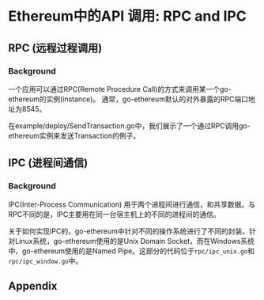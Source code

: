 # Ethereum中的API 调用: RPC and IPC

## RPC (远程过程调用)

### Background

一个应用可以通过RPC(Remote Procedure Call)的方式来调用某一个go-ethereum的实例(instance)。 通常，go-ethereum默认的对外暴露的RPC端口地址为8545。

在example/deploy/SendTransaction.go中，我们展示了一个通过RPC调用go-ethereum实例来发送Transaction的例子。

## IPC (进程间通信)

### Background

IPC(Inter-Process Communication) 用于两个进程间进行通信，和共享数据。与RPC不同的是，IPC主要用在同一台宿主机上的不同的进程间的通信。

关于如何实现IPC的，go-ethereum中针对不同的操作系统进行了不同的封装。针对Linux系统，go-ethereum使用的是Unix Domain Socket，而在Windows系统中，go-ethereum使用的是Named Pipe。这部分的代码位于`rpc/ipc_unix.go`和`rpc/ipc_window.go`中。

## Appendix
